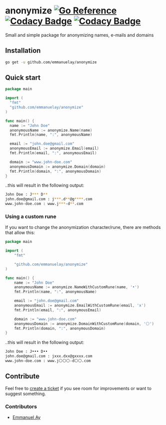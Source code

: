 # anonymize [![Go Reference](https://pkg.go.dev/badge/github.com/emmanuelay/anonymize.svg)](https://pkg.go.dev/github.com/emmanuelay/anonymize) [![Codacy Badge](https://app.codacy.com/project/badge/Grade/9d3422b218ee49e49ffe359b88ea2a5f)](https://www.codacy.com/gh/emmanuelay/anonymize/dashboard?utm_source=github.com&amp;utm_medium=referral&amp;utm_content=emmanuelay/anonymize&amp;utm_campaign=Badge_Grade) [![Codacy Badge](https://app.codacy.com/project/badge/Coverage/9d3422b218ee49e49ffe359b88ea2a5f)](https://www.codacy.com/gh/emmanuelay/anonymize/dashboard?utm_source=github.com&utm_medium=referral&utm_content=emmanuelay/anonymize&utm_campaign=Badge_Coverage)

Small and simple package for anonymizing names, e-mails and domains

## Installation

```sh
go get -u github.com/emmanuelay/anonymize
```

## Quick start

```go
package main

import (
  "fmt"
  "github.com/emmanuelay/anonymize"
)

func main() {
  name := "John Doe"
  anonymousName := anonymize.Name(name)
  fmt.Println(name, ":", anonymousName)

  email := "john.doe@gmail.com"
  anonymousEmail := anonymize.Email(email)
  fmt.Println(email, ":", anonymousEmail)

  domain := "www.john-doe.com"
  anonymousDomain := anonymize.Domain(domain)
  fmt.Println(domain, ":", anonymousDomain)
}
```

..this will result in the following output:

```sh
John Doe : J*** D**
john.doe@gmail.com : j***.d**@g****.com
www.john-doe.com : www.j***-d**.com
```

### Using a custom rune

If you want to change the anonymization character/rune, there are methods that allow this:

```go
package main

import (
	"fmt"

	"github.com/emmanuelay/anonymize"
)

func main() {
	name := "John Doe"
	anonymousName := anonymize.NameWithCustomRune(name, '•')
	fmt.Println(name, ":", anonymousName)

	email := "john.doe@gmail.com"
	anonymousEmail := anonymize.EmailWithCustomRune(email, 'x')
	fmt.Println(email, ":", anonymousEmail)

	domain := "www.john-doe.com"
	anonymousDomain := anonymize.DomainWithCustomRune(domain, '⚪')
	fmt.Println(domain, ":", anonymousDomain)
}

```

..this will result in the following output:

```sh
John Doe : J••• D••
john.doe@gmail.com : jxxx.dxx@gxxxx.com
www.john-doe.com : www.j⚪⚪⚪-d⚪⚪.com
```



## Contribute

Feel free to [create a ticket](https://github.com/emmanuelay/anonymize/issues/new) if you see room for improvements or want to suggest something. 

### Contributors

*   [Emmanuel Ay](https://github.com/emmanuelay)